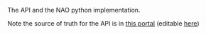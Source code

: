 The API and the NAO python implementation.

Note the source of truth for the API is in [this portal](https://anypoint.mulesoft.com/apiplatform/anypoint-platform/#/portals/organizations/a8486d7c-d867-422c-bf9a-f7ba362f69d0/apis/12650870/versions/175294) (editable [here](https://anypoint.mulesoft.com/apiplatform/anypoint-platform/admin/#/organizations/a8486d7c-d867-422c-bf9a-f7ba362f69d0/dashboard/apis/12650870/versions/175294/contracts))
